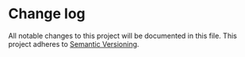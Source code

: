 Change log
===========

All notable changes to this project will be documented in this file.
This project adheres to [Semantic Versioning](http://semver.org/).
